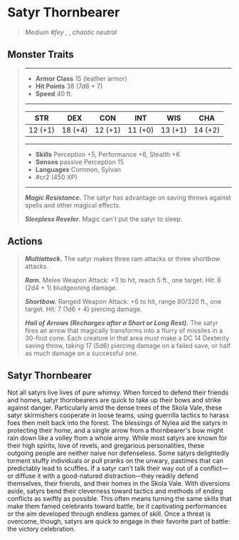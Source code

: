 # Satyr Thornbearer
>*Medium #fey , , chaotic neutral*
## Monster Traits
>___
>- **Armor Class** 15 (leather armor)
>- **Hit Points** 38 (7d8 + 7)
>- **Speed** 40 ft.
>___
>|STR|DEX|CON|INT|WIS|CHA|
>|:---:|:---:|:---:|:---:|:---:|:---:|
>|12 (+1)|18 (+4)|12 (+1)|11 (+0)|13 (+1)|14 (+2)|
>___
>- **Skills** Perception +5, Performance +6, Stealth +6
>- **Senses** passive Perception 15
>- **Languages** Common, Sylvan
>- #cr2 (450 XP)
>___
>***Magic Resistance.*** The satyr has advantage on saving throws against spells and other magical effects.  
>
>***Sleepless Reveler.*** Magic can't put the satyr to sleep.  
>
## Actions
>***Multiattack.*** The satyr makes three ram attacks or three shortbow attacks.  
>
>***Ram.*** Melee Weapon Attack: +3 to hit, reach 5 ft., one target. Hit: 6 (2d4 + 1) bludgeoning damage.  
>
>***Shortbow.*** Ranged Weapon Attack: +6 to hit, range 80/320 ft., one target. Hit: 7 (1d6 + 4) piercing damage.  
>
>***Hail of Arrows (Recharges after a Short or Long Rest).*** The satyr fires an arrow that magically transforms into a flurry of missiles in a 30-foot cone. Each creature in that area must make a DC 14 Dexterity saving throw, taking 17 (5d6) piercing damage on a failed save, or half as much damage on a successful one.
## Satyr Thornbearer
Not all satyrs live lives of pure whimsy. When forced to defend their friends and homes, satyr thornbearers are quick to take up their bows and strike against danger. Particularly amid the dense trees of the Skola Vale, these satyr skirmishers cooperate in loose teams, using guerrilla tactics to harass foes then melt back into the forest. The blessings of Nylea aid the satyrs in protecting their home, and a single arrow from a thornbearer's bow might rain down like a volley from a whole army.
While most satyrs are known for their high spirits, love of revels, and gregarious personalities, these outgoing people are neither naive nor defenseless. Some satyrs delightedly torment stuffy individuals or pull pranks on the unwary, pastimes that can predictably lead to scuffles. If a satyr can't talk their way out of a conflict—or diffuse it with a good-natured distraction—they readily defend themselves, their friends, and their homes in the Skola Vale. With diversions aside, satyrs bend their cleverness toward tactics and methods of ending conflicts as swiftly as possible. This often means turning the same skills that make them famed celebrants toward battle, be it captivating performances or the aim developed through endless games of skill. Once a threat is overcome, though, satyrs are quick to engage in their favorite part of battle: the victory celebration.